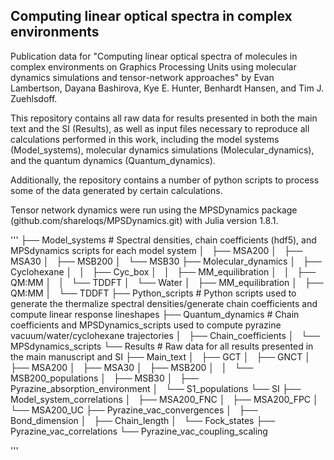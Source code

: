 ## Computing linear optical spectra in complex environments
Publication data for "Computing linear optical spectra of molecules in complex environments on Graphics Processing Units using molecular 
dynamics simulations and tensor-network approaches" by Evan Lambertson, Dayana Bashirova, Kye E. Hunter, Benhardt Hansen, and Tim J. Zuehlsdoff.

This repository contains all raw data for results presented in both the main text and the SI (Results), as well as input files necessary
to reproduce all calculations performed in this work, including the model systems (Model_systems), molecular dynamics simulations 
(Molecular_dynamics), and the quantum dynamics (Quantum_dynamics). 

Additionally, the repository contains a number of python scripts to process some of the data generated by certain calculations.

Tensor network dynamics were run using the MPSDynamics package (github.com/shareloqs/MPSDynamics.git) with Julia version 1.8.1.

'''
├── Model_systems # Spectral densities, chain coefficients (hdf5), and MPSdynamics scripts for each model system
│   ├── MSA200
│   ├── MSA30
│   ├── MSB200
│   └── MSB30
├── Molecular_dynamics
│   ├── Cyclohexane
│   │   ├── Cyc_box
│   │   ├── MM_equilibration
│   │   ├── QM:MM
│   │   └── TDDFT
│   └── Water
│       ├── MM_equilibration
│       ├── QM:MM
│       └── TDDFT
├── Python_scripts # Python scripts used to generate the thermalize spectral densities/generate chain coefficients and compute linear response lineshapes
├── Quantum_dynamics # Chain coefficients and MPSDynamics_scripts used to compute pyrazine vacuum/water/cyclohexane trajectories
│   ├── Chain_coefficients
│   └── MPSdynamics_scripts
└── Results # Raw data for all results presented in the main manuscript and SI
    ├── Main_text
    │   ├── GCT
    │   ├── GNCT
    │   ├── MSA200
    │   ├── MSA30
    │   ├── MSB200
    │   │   └── MSB200_populations
    │   ├── MSB30
    │   ├── Pyrazine_absorption_environment
    │   └── S1_populations
    └── SI
        ├── Model_system_correlations
        │   ├── MSA200_FNC
        │   ├── MSA200_FPC
        │   └── MSA200_UC
        ├── Pyrazine_vac_convergences
        │   ├── Bond_dimension
        │   ├── Chain_length
        │   └── Fock_states
        ├── Pyrazine_vac_correlations
        └── Pyrazine_vac_coupling_scaling

'''

